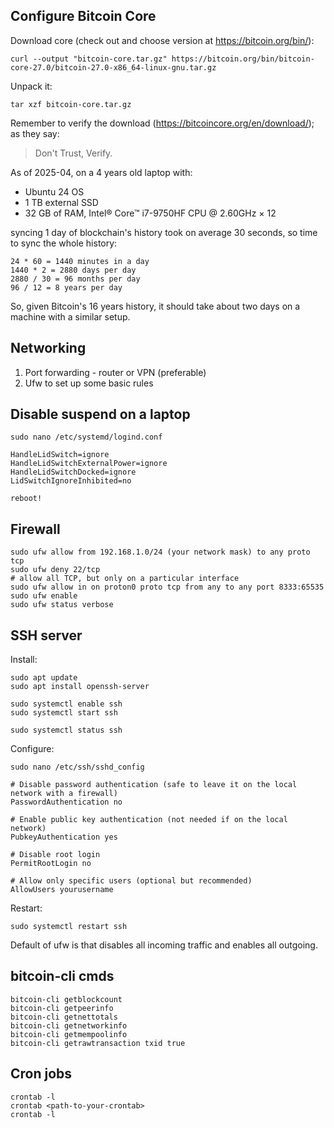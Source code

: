 ## Configure Bitcoin Core

Download core (check out and choose version at https://bitcoin.org/bin/):
```
curl --output "bitcoin-core.tar.gz" https://bitcoin.org/bin/bitcoin-core-27.0/bitcoin-27.0-x86_64-linux-gnu.tar.gz
```

Unpack it:
```
tar xzf bitcoin-core.tar.gz
```

Remember to verify the download (https://bitcoincore.org/en/download/); as they say:
> Don't Trust, Verify.


As of 2025-04, on a 4 years old laptop with:
* Ubuntu 24 OS
* 1 TB external SSD
* 32 GB of RAM, Intel® Core™ i7-9750HF CPU @ 2.60GHz × 12

syncing 1 day of blockchain's history took on average 30 seconds, so time to sync the whole history:
```
24 * 60 = 1440 minutes in a day
1440 * 2 = 2880 days per day
2880 / 30 = 96 months per day
96 / 12 = 8 years per day
```
So, given Bitcoin's 16 years history, it should take about two days on a machine with a similar setup.

## Networking

1. Port forwarding - router or VPN (preferable)
2. Ufw to set up some basic rules

## Disable suspend on a laptop

```
sudo nano /etc/systemd/logind.conf

HandleLidSwitch=ignore
HandleLidSwitchExternalPower=ignore
HandleLidSwitchDocked=ignore
LidSwitchIgnoreInhibited=no

reboot!
```

## Firewall

```
sudo ufw allow from 192.168.1.0/24 (your network mask) to any proto tcp
sudo ufw deny 22/tcp
# allow all TCP, but only on a particular interface
sudo ufw allow in on proton0 proto tcp from any to any port 8333:65535
sudo ufw enable
sudo ufw status verbose
```

## SSH server

Install:
```
sudo apt update
sudo apt install openssh-server

sudo systemctl enable ssh
sudo systemctl start ssh

sudo systemctl status ssh
```

Configure:
```
sudo nano /etc/ssh/sshd_config

# Disable password authentication (safe to leave it on the local network with a firewall)
PasswordAuthentication no

# Enable public key authentication (not needed if on the local network)
PubkeyAuthentication yes

# Disable root login
PermitRootLogin no

# Allow only specific users (optional but recommended)
AllowUsers yourusername
```
Restart:
```
sudo systemctl restart ssh
```

Default of ufw is that disables all incoming traffic and enables all outgoing.

## bitcoin-cli cmds

```
bitcoin-cli getblockcount 
bitcoin-cli getpeerinfo
bitcoin-cli getnettotals
bitcoin-cli getnetworkinfo
bitcoin-cli getmempoolinfo
bitcoin-cli getrawtransaction txid true
```

## Cron jobs

```
crontab -l
crontab <path-to-your-crontab>
crontab -l
```